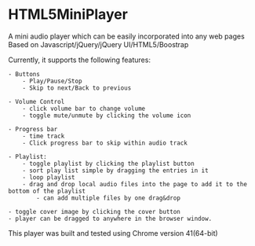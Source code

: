 # HTML5MiniPlayer
A mini audio player which can be easily incorporated into any web pages
Based on Javascript/jQuery/jQuery UI/HTML5/Boostrap

Currently, it supports the following features:

	- Buttons
    	- Play/Pause/Stop
    	- Skip to next/Back to previous
    	
    - Volume Control
		- click volume bar to change volume
    	- toggle mute/unmute by clicking the volume icon
    	
    - Progress bar
    	- time track
    	- Click progress bar to skip within audio track
 
    - Playlist:
    	- toggle playlist by clicking the playlist button
    	- sort play list simple by dragging the entries in it
    	- loop playlist
    	- drag and drop local audio files into the page to add it to the bottom of the playlist
    		- can add multiple files by one drag&drop 
   
   	- toggle cover image by clicking the cover button
    - player can be dragged to anywhere in the browser window.


This player was built and tested using Chrome version 41(64-bit)

